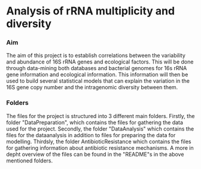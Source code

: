 # Analysis of rRNA multiplicity and diversity
### Aim
The aim of this project is to establish correlations between the variability and abundance of 16S rRNA genes and ecological factors. This will be done through data-mining both databases and bacterial genomes for 16s rRNA gene information and ecological information.  This information will then be used to build several statistical models that can explain the variation in the 16S gene copy number and the intragenomic diversity between them.

### Folders
The files for the project is structured into 3 different main folders. Firstly, the folder "DataPreparation", which contains the files for gathering the data used for the project. Secondly, the folder "DataAnalysis" which contains the files for the dataanalysis in addition to files for preparing the data for modelling. Thirdsly, the folder AntibioticResistance which contains the files for gathering information about antibiotic resistance mechanisms. A more in depht overview of the files can be found in the "README"s in the above mentioned folders.
